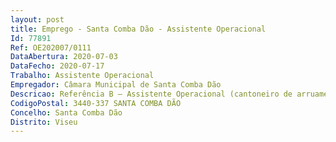 ```yaml
--- 
layout: post
title: Emprego - Santa Comba Dão - Assistente Operacional
Id: 77891
Ref: OE202007/0111
DataAbertura: 2020-07-03
DataFecho: 2020-07-17
Trabalho: Assistente Operacional
Empregador: Câmara Municipal de Santa Comba Dão
Descricao: Referência B – Assistente Operacional (cantoneiro de arruamentos)   que assegurem a execução continua de trabalhos de conservação dos pavimentos  assegurem o ponto de escoamento das águas, tendo sempre para esse fim de limpar valetas, desobstruir aquedutos e compor bermas  removam do pavimento a lama e as imundícies  cuidem da conservação e limpeza dos marcos, balizas ou quaisquer outros sinais colocados na via  levem para o local todas as ferramentas necessárias ao serviço, consoante o tipo de pavimento em que trabalham, não devendo deixá las abandonadas  executem cortes de árvores existentes nas bermas da estrada e efetuem a vigia, conserva e limpeza de determinados troços de estrada.
CodigoPostal: 3440-337 SANTA COMBA DÃO
Concelho: Santa Comba Dão
Distrito: Viseu
--- 
```

